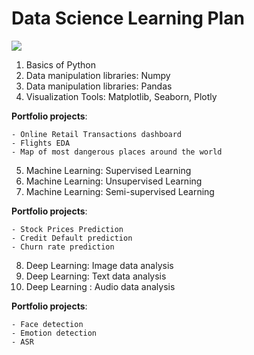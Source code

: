 # Data Science Learning Plan
![](https://static.wixstatic.com/media/65246d_c7bd3ba476fb4191af59a11494ad027f~mv2.jpg/v1/fill/w_600,h_336,al_c,q_80,usm_0.66_1.00_0.01,enc_auto/65246d_c7bd3ba476fb4191af59a11494ad027f~mv2.jpg)

1. Basics of Python
2. Data manipulation libraries: Numpy
3. Data manipulation libraries: Pandas
4. Visualization Tools: Matplotlib, Seaborn, Plotly

**Portfolio projects**:

    - Online Retail Transactions dashboard 
    - Flights EDA 
    - Map of most dangerous places around the world

5. Machine Learning: Supervised Learning
6. Machine Learning: Unsupervised Learning
7. Machine Learning: Semi-supervised Learning


**Portfolio projects**:

    - Stock Prices Prediction
    - Credit Default prediction
    - Churn rate prediction

8. Deep Learning: Image data analysis
9. Deep Learning: Text data analysis
10. Deep Learning : Audio data analysis

**Portfolio projects**: 

    - Face detection 
    - Emotion detection 
    - ASR 